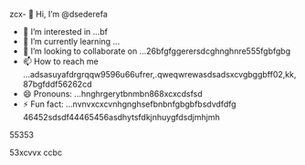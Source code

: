 zcx- 👋 Hi, I’m @dsederefa
- 👀 I’m interested in ...bf
- 🌱 I’m currently learning ...
- 💞️ I’m looking to collaborate on ...26bfgfggerersdcghnghnre555fgbfgbg
- 📫 How to reach me ...adsasuyafdrgrqqw9596u66ufrer,.qweqwrewasdsadsxcvgbggbff02,kk,87bgfddf56262cd
- 😄 Pronouns: ...hnghrgerytbnmbn868xcxcdsfsd
- ⚡ Fun fact: ...nvnvxcxcvnhgnghsefbnbnfgbgbfbsdvdfdfg
46452sdsdf44465456asdhytsfdkjnhuygfdsdjmhjmh
<!---sdsdfgrgrzazaazasdbx
dsederefa/dsederefa is a ✨ special ✨ repository because its `README.md` (this filetre) appears on your 256 profile.bgfzxczxcz
You can click the Preview link to take a look at your changes.dfgdf
--->55353
53xcvvx
ccbc
